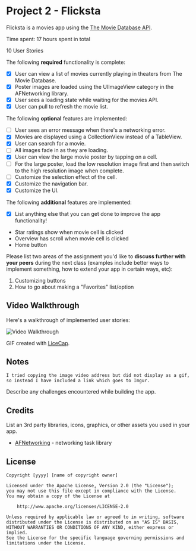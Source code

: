 # Project 2 - Flicksta

Flicksta is a movies app using the [The Movie Database API](http://docs.themoviedb.apiary.io/#).

Time spent: 17 hours spent in total

10 User Stories

The following **required** functionality is complete:

- [X] User can view a list of movies currently playing in theaters from The Movie Database.
- [X] Poster images are loaded using the UIImageView category in the AFNetworking library.
- [X] User sees a loading state while waiting for the movies API.
- [X] User can pull to refresh the movie list.

The following **optional** features are implemented:

- [ ] User sees an error message when there's a networking error.
- [X] Movies are displayed using a CollectionView instead of a TableView.
- [X] User can search for a movie.
- [ ] All images fade in as they are loading.
- [X] User can view the large movie poster by tapping on a cell.
- [ ] For the large poster, load the low resolution image first and then switch to the high resolution image when complete.
- [ ] Customize the selection effect of the cell.
- [X] Customize the navigation bar.
- [X] Customize the UI.

The following **additional** features are implemented:

- [X] List anything else that you can get done to improve the app functionality!
- Star ratings show when movie cell is clicked
- Overview has scroll when movie cell is clicked
- Home button

Please list two areas of the assignment you'd like to **discuss further with your peers** during the next class (examples include better ways to implement something, how to extend your app in certain ways, etc):

1. Customizing buttons
2. How to go about making a "Favorites" list/option

## Video Walkthrough

Here's a walkthrough of implemented user stories:

<img src='https://imgur.com/RJ0QMxb' title='Video Walkthrough' width='' alt='Video Walkthrough' />

GIF created with [LiceCap](http://www.cockos.com/licecap/).

## Notes
    I tried copying the image video address but did not display as a gif, so instead I have included a link which goes to Imgur.

Describe any challenges encountered while building the app.

## Credits

List an 3rd party libraries, icons, graphics, or other assets you used in your app.

- [AFNetworking](https://github.com/AFNetworking/AFNetworking) - networking task library

## License

    Copyright [yyyy] [name of copyright owner]

    Licensed under the Apache License, Version 2.0 (the "License");
    you may not use this file except in compliance with the License.
    You may obtain a copy of the License at

        http://www.apache.org/licenses/LICENSE-2.0

    Unless required by applicable law or agreed to in writing, software
    distributed under the License is distributed on an "AS IS" BASIS,
    WITHOUT WARRANTIES OR CONDITIONS OF ANY KIND, either express or implied.
    See the License for the specific language governing permissions and
    limitations under the License.
